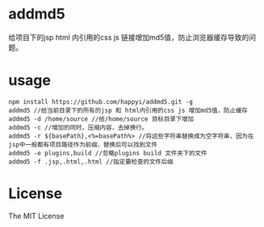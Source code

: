 # addmd5
给项目下的jsp html 内引用的css js 链接增加md5值，防止浏览器缓存导致的问题。

# usage
```
npm install https://github.com/happyi/addmd5.git -g
addmd5 //给当前目录下的所有的jsp 和 html内引用的css js 增加md5值，防止缓存
addmd5 -d /home/source //给/home/source 目标目录下增加
addmd5 -c //增加的同时，压缩内容，去掉换行。
addmd5 -r ${basePath},<%=basePath%> //将这些字符串替换成为空字符串，因为在jsp中一般都有项目路径作为前缀，替换后可以找到文件
addmd5 -e plugins,build //忽略plugins build 文件夹下的文件
addmd5 -f .jsp,.html,.html //指定要检查的文件后缀
```

# License
The MIT License
